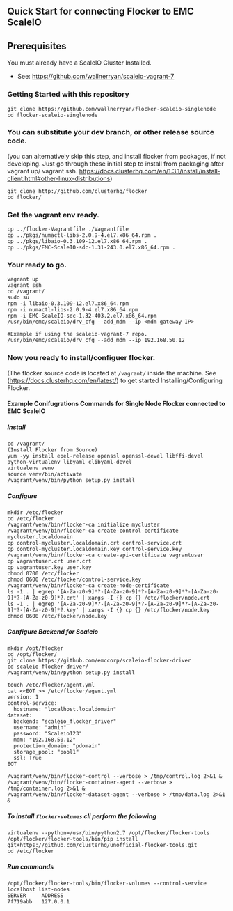 Quick Start for connecting Flocker to EMC ScaleIO
-------------------------------------------------

## Prerequisites 

You must already have a ScaleIO Cluster Installed.
- See: https://github.com/wallnerryan/scaleio-vagrant-7

### Getting Started with this repository
```
git clone https://github.com/wallnerryan/flocker-scaleio-singlenode
cd flocker-scaleio-singlenode
```
### You can substitute your dev branch, or other release source code.
(you can alternatively skip this step, and install flocker from packages, if not developing. Just go through these initial step to install from packaging after vagrant up/ vagrant ssh. https://docs.clusterhq.com/en/1.3.1/install/install-client.html#other-linux-distributions)
```
git clone http://github.com/clusterhq/flocker
cd flocker/
```

### Get the vagrant env ready.
```
cp ../flocker-Vagrantfile ./Vagrantfile
cp ../pkgs/numactl-libs-2.0.9-4.el7.x86_64.rpm .
cp ../pkgs/libaio-0.3.109-12.el7.x86_64.rpm .
cp ../pkgs/EMC-ScaleIO-sdc-1.31-243.0.el7.x86_64.rpm .
```

### Your ready to go.
```
vagrant up
vagrant ssh
cd /vagrant/
sudo su
rpm -i libaio-0.3.109-12.el7.x86_64.rpm
rpm -i numactl-libs-2.0.9-4.el7.x86_64.rpm 
rpm -i EMC-ScaleIO-sdc-1.32-403.2.el7.x86_64.rpm 
/usr/bin/emc/scaleio/drv_cfg --add_mdm --ip <mdm gateway IP>

#Example if using the scaleio-vagrant-7 repo.
/usr/bin/emc/scaleio/drv_cfg --add_mdm --ip 192.168.50.12
```

### Now you ready to install/configuer flocker.

(The flocker source code is located at ```/vagrant/``` inside the machine.
See (https://docs.clusterhq.com/en/latest/) to get started Installing/Configuring Flocker.


#### Example Conifugrations Commands for Single Node Flocker connected to EMC ScaleIO

##### Install
```
cd /vagrant/
(Install Flocker from Source)
yum -yy install epel-release openssl openssl-devel libffi-devel python-virtualenv libyaml clibyaml-devel
virtualenv venv
source venv/bin/activate
/vagrant/venv/bin/python setup.py install
```

##### Configure

```
mkdir /etc/flocker
cd /etc/flocker
/vagrant/venv/bin/flocker-ca initialize mycluster
/vagrant/venv/bin/flocker-ca create-control-certificate mycluster.localdomain
cp control-mycluster.localdomain.crt control-service.crt
cp control-mycluster.localdomain.key control-service.key
/vagrant/venv/bin/flocker-ca create-api-certificate vagrantuser
cp vagrantuser.crt user.crt
cp vagrantuser.key user.key
chmod 0700 /etc/flocker
chmod 0600 /etc/flocker/control-service.key
/vagrant/venv/bin/flocker-ca create-node-certificate
ls -1 . | egrep '[A-Za-z0-9]*?-[A-Za-z0-9]*?-[A-Za-z0-9]*?-[A-Za-z0-9]*?-[A-Za-z0-9]*?.crt' | xargs -I {} cp {} /etc/flocker/node.crt
ls -1 . | egrep '[A-Za-z0-9]*?-[A-Za-z0-9]*?-[A-Za-z0-9]*?-[A-Za-z0-9]*?-[A-Za-z0-9]*?.key' | xargs -I {} cp {} /etc/flocker/node.key
chmod 0600 /etc/flocker/node.key
```

##### Configure Backend for Scaleio
```
mkdir /opt/flocker
cd /opt/flocker/
git clone https://github.com/emccorp/scaleio-flocker-driver
cd scaleio-flocker-driver/
/vagrant/venv/bin/python setup.py install

touch /etc/flocker/agent.yml
cat <<EOT >> /etc/flocker/agent.yml
version: 1
control-service:
  hostname: "localhost.localdomain"
dataset:
  backend: "scaleio_flocker_driver"
  username: "admin"
  password: "Scaleio123"
  mdm: "192.168.50.12"
  protection_domain: "pdomain"
  storage_pool: "pool1"
  ssl: True
EOT

/vagrant/venv/bin/flocker-control --verbose > /tmp/control.log 2>&1 &
/vagrant/venv/bin/flocker-container-agent --verbose > /tmp/container.log 2>&1 &
/vagrant/venv/bin/flocker-dataset-agent --verbose > /tmp/data.log 2>&1 &
```

##### To install ```flocker-volumes``` cli perform the following 
```
virtualenv --python=/usr/bin/python2.7 /opt/flocker/flocker-tools
/opt/flocker/flocker-tools/bin/pip install git+https://github.com/clusterhq/unofficial-flocker-tools.git
cd /etc/flocker
```

##### Run commands
```
/opt/flocker/flocker-tools/bin/flocker-volumes --control-service localhost list-nodes
SERVER     ADDRESS   
7f719abb   127.0.0.1 
```
